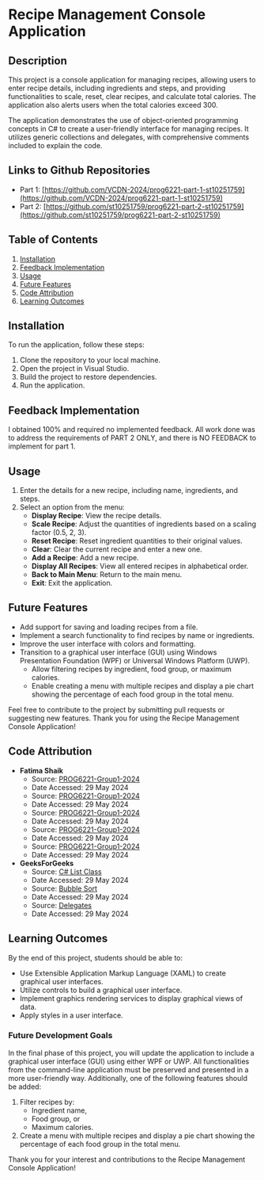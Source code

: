 # Recipe Management Console Application

## Description
This project is a console application for managing recipes, allowing users to enter recipe details, including ingredients and steps, and providing functionalities to scale, reset, clear recipes, and calculate total calories. The application also alerts users when the total calories exceed 300.

The application demonstrates the use of object-oriented programming concepts in C# to create a user-friendly interface for managing recipes. It utilizes generic collections and delegates, with comprehensive comments included to explain the code.

## Links to Github Repositories
- Part 1: [https://github.com/VCDN-2024/prog6221-part-1-st10251759](https://github.com/VCDN-2024/prog6221-part-1-st10251759)
- Part 2: [https://github.com/st10251759/prog6221-part-2-st10251759](https://github.com/st10251759/prog6221-part-2-st10251759)

## Table of Contents
1. [Installation](#installation)
2. [Feedback Implementation](#feedback-implementation)
3. [Usage](#usage)
4. [Future Features](#future-features)
5. [Code Attribution](#code-attribution)
6. [Learning Outcomes](#learning-outcomes)

## Installation
To run the application, follow these steps:
1. Clone the repository to your local machine.
2. Open the project in Visual Studio.
3. Build the project to restore dependencies.
4. Run the application.

## Feedback Implementation
I obtained 100% and required no implemented feedback. All work done was to address the requirements of PART 2 ONLY, and there is NO FEEDBACK to implement for part 1.  

## Usage
1. Enter the details for a new recipe, including name, ingredients, and steps.
2. Select an option from the menu:
   - **Display Recipe**: View the recipe details.
   - **Scale Recipe**: Adjust the quantities of ingredients based on a scaling factor (0.5, 2, 3).
   - **Reset Recipe**: Reset ingredient quantities to their original values.
   - **Clear**: Clear the current recipe and enter a new one.
   - **Add a Recipe**: Add a new recipe.
   - **Display All Recipes**: View all entered recipes in alphabetical order.
   - **Back to Main Menu**: Return to the main menu.
   - **Exit**: Exit the application.

## Future Features
- Add support for saving and loading recipes from a file.
- Implement a search functionality to find recipes by name or ingredients.
- Improve the user interface with colors and formatting.
- Transition to a graphical user interface (GUI) using Windows Presentation Foundation (WPF) or Universal Windows Platform (UWP).
  - Allow filtering recipes by ingredient, food group, or maximum calories.
  - Enable creating a menu with multiple recipes and display a pie chart showing the percentage of each food group in the total menu.

Feel free to contribute to the project by submitting pull requests or suggesting new features. Thank you for using the Recipe Management Console Application!

## Code Attribution
- **Fatima Shaik**
  - Source: [PROG6221-Group1-2024](https://github.com/fb-shaik/PROG6221-Group1-2024/tree/main/ErrorHandling_App)
  - Date Accessed: 29 May 2024
  - Source: [PROG6221-Group1-2024](https://github.com/fb-shaik/PROG6221-Group1-2024/tree/main/Class_Objects_App)
  - Date Accessed: 29 May 2024
  - Source: [PROG6221-Group1-2024](https://github.com/fb-shaik/PROG6221-Group1-2024/tree/main/EnumDemo_App)
  - Date Accessed: 29 May 2024
  - Source: [PROG6221-Group1-2024](https://github.com/fb-shaik/PROG6221-Group1-2024/tree/main/Generics_Library_App)
  - Date Accessed: 29 May 2024
  - Source: [PROG6221-Group1-2024](https://github.com/fb-shaik/PROG6221-Group1-2024/tree/main/Collection_Generics_LU3)
  - Date Accessed: 29 May 2024
- **GeeksForGeeks**
  - Source: [C# List Class](https://www.geeksforgeeks.org/c-sharp-list-class/)
  - Date Accessed: 29 May 2024
  - Source: [Bubble Sort](https://www.geeksforgeeks.org/bubble-sort/)
  - Date Accessed: 29 May 2024
  - Source: [Delegates]([https://www.geeksforgeeks.org/bubble-sort/](https://www.geeksforgeeks.org/c-sharp-delegates/))
  - Date Accessed: 29 May 2024

## Learning Outcomes
By the end of this project, students should be able to:
- Use Extensible Application Markup Language (XAML) to create graphical user interfaces.
- Utilize controls to build a graphical user interface.
- Implement graphics rendering services to display graphical views of data.
- Apply styles in a user interface.

### Future Development Goals
In the final phase of this project, you will update the application to include a graphical user interface (GUI) using either WPF or UWP. All functionalities from the command-line application must be preserved and presented in a more user-friendly way. Additionally, one of the following features should be added:
1. Filter recipes by:
   - Ingredient name,
   - Food group, or
   - Maximum calories.
2. Create a menu with multiple recipes and display a pie chart showing the percentage of each food group in the total menu.

Thank you for your interest and contributions to the Recipe Management Console Application!
